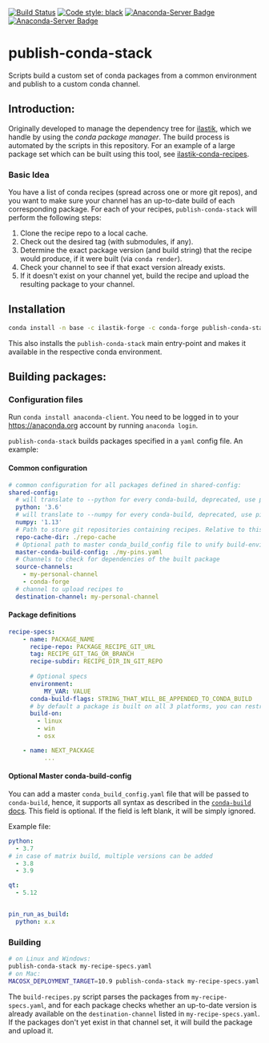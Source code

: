 [![Build Status](https://travis-ci.org/ilastik/publish-conda-stack.svg?branch=master)](https://travis-ci.org/ilastik/publish-conda-stack)
[![Code style: black](https://img.shields.io/badge/code%20style-black-000000.svg)](https://github.com/ambv/black)
[![Anaconda-Server Badge](https://anaconda.org/ilastik-forge/publish-conda-stack/badges/version.svg)](https://anaconda.org/ilastik-forge/publish-conda-stack)
[![Anaconda-Server Badge](https://anaconda.org/ilastik-forge/publish-conda-stack/badges/latest_release_date.svg)](https://anaconda.org/ilastik-forge/publish-conda-stack)

# publish-conda-stack

Scripts build a custom set of conda packages from a common environment and publish to a custom conda channel.

## Introduction:

Originally developed to manage the dependency tree for [ilastik](https://ilastik.org), which we handle by using the _conda package manager_.
The build process is automated by the scripts in this repository.  For an example of a large package set which can be built using this tool, see [ilastik-conda-recipes](https://github.com/ilastik/ilastik-conda-recipes).

### Basic Idea

You have a list of conda recipes (spread across one or more git repos), and you want to make sure your channel has an up-to-date build of each corresponding package.  For each of your recipes, `publish-conda-stack` will perform the following steps:


  1. Clone the recipe repo to a local cache.
  2. Check out the desired tag (with submodules, if any).
  3. Determine the exact package version (and build string) that the recipe would produce, if it were built (via `conda render`).
  4. Check your channel to see if that exact version already exists.
  5. If it doesn't exist on your channel yet, build the recipe and upload the resulting package to your channel.


## Installation

```bash
conda install -n base -c ilastik-forge -c conda-forge publish-conda-stack
```

This also installs the `publish-conda-stack` main entry-point and makes it available in the respective conda environment.

## Building packages:

### Configuration files

Run `conda install anaconda-client`. You need to be logged in to your https://anaconda.org account by running `anaconda login`.

`publish-conda-stack` builds packages specified in a `yaml` config file. An example:

#### Common configuration

```yaml
# common configuration for all packages defined in shared-config:
shared-config:
  # will translate to --python for every conda-build, deprecated, use pin-file
  python: '3.6'
  # will translate to --numpy for every conda-build, deprecated, use pin-file
  numpy: '1.13'
  # Path to store git repositories containing recipes. Relative to this yaml file's directory.
  repo-cache-dir: ./repo-cache
  # Optional path to master conda_build_config file to unify build-environment and package pins across recipes
  master-conda-build-config: ./my-pins.yaml
  # Channels to check for dependencies of the built package
  source-channels:
    - my-personal-channel
    - conda-forge
  # channel to upload recipes to
  destination-channel: my-personal-channel
```

#### Package definitions

```yaml
recipe-specs:
    - name: PACKAGE_NAME
      recipe-repo: PACKAGE_RECIPE_GIT_URL
      tag: RECIPE_GIT_TAG_OR_BRANCH
      recipe-subdir: RECIPE_DIR_IN_GIT_REPO
      
      # Optional specs
      environment:
          MY_VAR: VALUE
      conda-build-flags: STRING_THAT_WILL_BE_APPENDED_TO_CONDA_BUILD
      # by default a package is built on all 3 platforms, you can restrict that by specifying the following
      build-on:
        - linux
        - win
        - osx

    - name: NEXT_PACKAGE
          ...
```

#### Optional Master conda-build-config

You can add a master `conda_build_config.yaml` file that will be passed to `conda-build`, hence, it supports all syntax as described in the [`conda-build` docs](https://docs.conda.io/projects/conda-build/en/latest/source/variants.html).
This field is optional.
If the field is left blank, it will be simply ignored.

Example file:

```yaml
python:
  - 3.7
# in case of matrix build, multiple versions can be added
  - 3.8
  - 3.9

qt:
  - 5.12


pin_run_as_build:
  python: x.x
```

### Building

```bash
# on Linux and Windows:
publish-conda-stack my-recipe-specs.yaml
# on Mac:
MACOSX_DEPLOYMENT_TARGET=10.9 publish-conda-stack my-recipe-specs.yaml
```

The `build-recipes.py` script parses the packages from `my-recipe-specs.yaml`, and for each package checks whether an up-to-date version is already available on the `destination-channel` listed in `my-recipe-specs.yaml`.  If the packages don't yet exist in that channel set, it will build the package and upload it.
